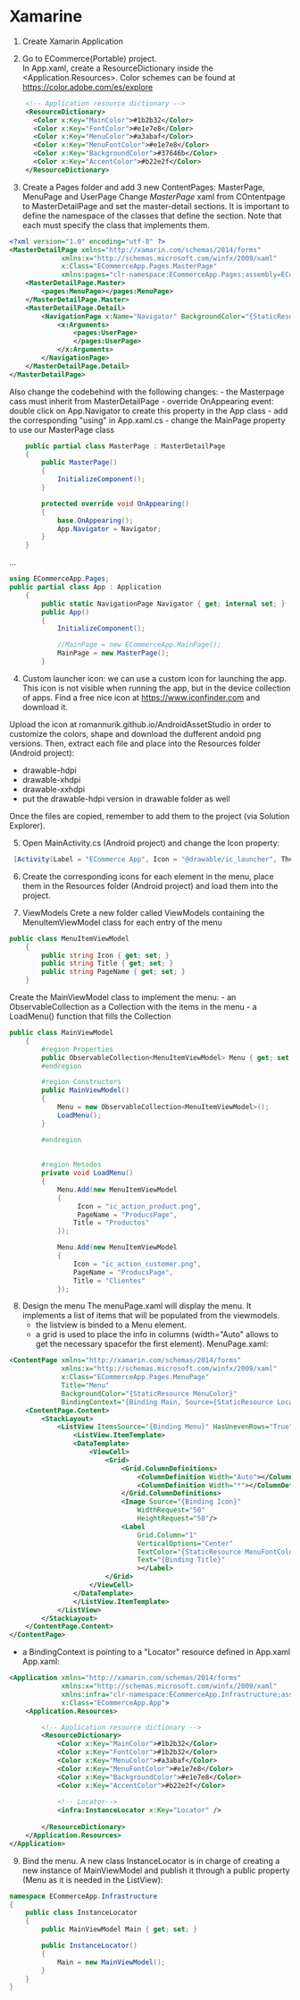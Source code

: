 # Xamarine

1. Create Xamarin Application

2. Go to ECommerce(Portable) project.  
In App.xaml, create a ResourceDictionary inside the <Application.Resources>.  Color schemes can be found at https://color.adobe.com/es/explore
```xml
    <!-- Application resource dictionary -->
    <ResourceDictionary>
      <Color x:Key="MainColor">#1b2b32</Color>
      <Color x:Key="FontColor">#e1e7e8</Color>
      <Color x:Key="MenuColor">#a3abaf</Color>
      <Color x:Key="MenuFontColor">#e1e7e8</Color>
      <Color x:Key="BackgroundColor">#37646b</Color>
      <Color x:Key="AccentColor">#b22e2f</Color>
    </ResourceDictionary>
```

3. Create a Pages folder and add 3 new ContentPages: MasterPage, MenuPage and UserPage
Change _MasterPage_ xaml from COntentpage to MasterDetailPage and set the master-detail sections. It is important to define the namespace of the classes that define the section.  Note that each <pages> must specify the class that implements them.
```xml
<?xml version="1.0" encoding="utf-8" ?>
<MasterDetailPage xmlns="http://xamarin.com/schemas/2014/forms"
             xmlns:x="http://schemas.microsoft.com/winfx/2009/xaml"
             x:Class="ECommerceApp.Pages.MasterPage"
             xmlns:pages="clr-namespace:ECommerceApp.Pages;assembly=ECommerceApp" >
    <MasterDetailPage.Master>
        <pages:MenuPage></pages:MenuPage>
    </MasterDetailPage.Master>
    <MasterDetailPage.Detail>
        <NavigationPage x:Name="Navigator" BackgroundColor="{StaticResource MainColor}">
            <x:Arguments>
                <pages:UserPage>           
                </pages:UserPage>
            </x:Arguments>
        </NavigationPage>
    </MasterDetailPage.Detail>
</MasterDetailPage>
```
Also change the codebehind with the following changes:
    - the Masterpage cass must inherit from MasterDetailPage
    - override OnAppearing event: double click on App.Navigator to create this property in the App class
    - add the corresponding "using" in App.xaml.cs
    - change the MainPage property to use our MasterPage class
```c#
    public partial class MasterPage : MasterDetailPage
    {
        public MasterPage()
        {
            InitializeComponent();
        }

        protected override void OnAppearing()
        {
            base.OnAppearing();
            App.Navigator = Navigator;
        }
    }
```
...
```c#
using ECommerceApp.Pages;
public partial class App : Application
    {
        public static NavigationPage Navigator { get; internal set; }
        public App()
        {
            InitializeComponent();

            //MainPage = new ECommerceApp.MainPage();
            MainPage = new MasterPage();
        }
```
4. Custom launcher icon:  we can use a custom icon for launching the app. This icon is not visible when running the app, but in the device collection of apps.  Find a free nice icon at https://www.iconfinder.com and download it.

Upload the icon at romannurik.github.io/AndroidAssetStudio in order to customize the colors, shape and download the dufferent andoid png versions.  Then, extract each file and place into the Resources folder (Android project):
- drawable-hdpi
- drawable-xhdpi
- drawable-xxhdpi
- put the drawable-hdpi version in drawable folder as well

Once the files are copied, remember to add them to the project (via Solution Explorer).

5. Open MainActivity.cs (Android project) and change the Icon property:
```c#
 [Activity(Label = "ECommerce App", Icon = "@drawable/ic_launcher", Theme = "@style/MainTheme", MainLauncher = true, ConfigurationChanges = ConfigChanges.ScreenSize | ConfigChanges.Orientation)]
```

6. Create the corresponding icons for each element in the menu, place them in the Resources folder (Android project) and load them into the project.

7. ViewModels
Crete a new folder called ViewModels containing the MenuItemViewModel class for each entry of the menu
```c#
public class MenuItemViewModel
    {
        public string Icon { get; set; }
        public string Title { get; set; }
        public string PageName { get; set; }
    }
```
Create the MainViewModel class to implement the menu: 
    - an ObservableCollection as a Collection with the items in the menu
    - a LoadMenu() function that fills the Collection
```c#
public class MainViewModel
    {
        #region Properties
        public ObservableCollection<MenuItemViewModel> Menu { get; set; }
        #endregion

        #region Constructors
        public MainViewModel()
        {
            Menu = new ObservableCollection<MenuItemViewModel>();
            LoadMenu();
        }

        #endregion
        
        
        #region Metodos
        private void LoadMenu()
        {
            Menu.Add(new MenuItemViewModel
            {
                 Icon = "ic_action_product.png",
                 PageName = "ProducsPage",
                Title = "Productos"
            });

            Menu.Add(new MenuItemViewModel
            {
                Icon = "ic_action_customer.png",
                PageName = "ProducsPage",
                Title = "Clientes"
            });
```

8. Design the menu
The menuPage.xaml will display the menu.  It implements a list of items that will be populated from the viewmodels. 
    - the listview is binded to a Menu element.  
    - a grid is used to place the info in columns (width="Auto" allows to get the necessary spacefor the first element).
MenuPage.xaml:
```xml
<ContentPage xmlns="http://xamarin.com/schemas/2014/forms"
             xmlns:x="http://schemas.microsoft.com/winfx/2009/xaml"
             x:Class="ECommerceApp.Pages.MenuPage"
             Title="Menu"
             BackgroundColor="{StaticResource MenuColor}"
             BindingContext="{Binding Main, Source={StaticResource Locator}}">
    <ContentPage.Content>
        <StackLayout>
            <ListView ItemsSource="{Binding Menu}" HasUnevenRows="True">
                <ListView.ItemTemplate>
                <DataTemplate>
                    <ViewCell>
                        <Grid>
                            <Grid.ColumnDefinitions>
                                <ColumnDefinition Width="Auto"></ColumnDefinition>
                                <ColumnDefinition Width="*"></ColumnDefinition>
                            </Grid.ColumnDefinitions>
                            <Image Source="{Binding Icon}"
                                WidthRequest="50"      
                                HeightRequest="50"/>
                            <Label 
                                Grid.Column="1"
                                VerticalOptions="Center"
                                TextColor="{StaticResource MenuFontColor}"
                                Text="{Binding Title}"
                                ></Label>
                        </Grid>
                    </ViewCell>
                </DataTemplate>
                </ListView.ItemTemplate>
            </ListView>
        </StackLayout>
    </ContentPage.Content>
</ContentPage>
```
- a BindingContext is pointing to a "Locator" resource defined in App.xaml
App.xaml:
```xml
<Application xmlns="http://xamarin.com/schemas/2014/forms"
             xmlns:x="http://schemas.microsoft.com/winfx/2009/xaml"
             xmlns:infra="clr-namespace:ECommerceApp.Infrastructure;assembly=ECommerceApp"
             x:Class="ECommerceApp.App">
	<Application.Resources>

		<!-- Application resource dictionary -->
        <ResourceDictionary>
            <Color x:Key="MainColor">#1b2b32</Color>
            <Color x:Key="FontColor">#1b2b32</Color>
            <Color x:Key="MenuColor">#a3abaf</Color>
            <Color x:Key="MenuFontColor">#e1e7e8</Color>
            <Color x:Key="BackgroundColor">#e1e7e8</Color>
            <Color x:Key="AccentColor">#b22e2f</Color>
            
            <!-- Locator-->
            <infra:InstanceLocator x:Key="Locator" />
            
        </ResourceDictionary>
	</Application.Resources>
</Application>
```
9. Bind the menu.
A new class InstanceLocator is in charge of creating a new instance of MainViewModel and publish it through a public property (Menu as it is needed in the ListView):
```c#
namespace ECommerceApp.Infrastructure
{
    public class InstanceLocator
    {
        public MainViewModel Main { get; set; }

        public InstanceLocator()
        {
            Main = new MainViewModel();
        }
    }
}
```
